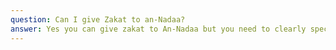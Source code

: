 ```yaml
---
question: Can I give Zakat to an-Nadaa?
answer: Yes you can give zakat to An-Nadaa but you need to clearly specify that this money is for Zakat so we can separate it and use it only for the places where Zakat is eligible. To learn more about our zakat program you can see our [Zakat program details]().
---
```

